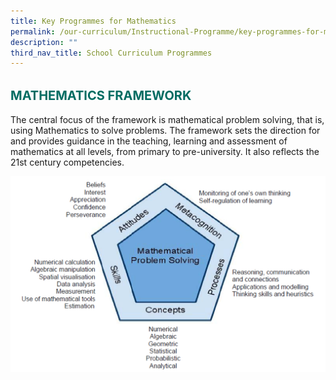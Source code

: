 ```yaml
---
title: Key Programmes for Mathematics
permalink: /our-curriculum/Instructional-Programme/key-programmes-for-maths/
description: ""
third_nav_title: School Curriculum Programmes
---
```



<b style="color:#016C62; font-size:20px; line-height: 3;">MATHEMATICS FRAMEWORK</b><br>
The central focus of the framework is mathematical problem solving, that is, using Mathematics to solve problems. The framework sets the direction for and provides guidance in the teaching, learning and assessment of mathematics at all levels, from primary to pre-university. It also reflects the 21st century competencies.

![](/images/Stellar.png)

